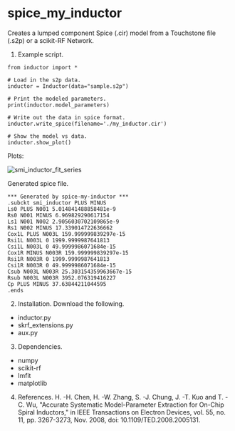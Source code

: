 # spice_my_inductor
Creates a lumped component Spice (.cir) model from a Touchstone file (.s2p) or a scikit-RF Network.

 1. Example script.
```
from inductor import *

# Load in the s2p data.
inductor = Inductor(data="sample.s2p")

# Print the modeled parameters.
print(inductor.model_parameters)

# Write out the data in spice format.
inductor.write_spice(filename='./my_inductor.cir')

# Show the model vs data.
inductor.show_plot()
```

Plots:

![smi_inductor_fit_series](https://user-images.githubusercontent.com/56657608/204695145-f430c34d-1b4e-43fe-8417-1a507582e2eb.png)


Generated spice file.
```
*** Generated by spice-my-inductor ***
.subckt smi_inductor PLUS MINUS
Ls0 PLUS N001 5.014841488858481e-9
Rs0 N001 MINUS 6.969829290617154
Ls1 N001 N002 2.9056030702109865e-9
Rs1 N002 MINUS 17.339014722636662
Cox1L PLUS N003L 159.999999839297e-15
Rsi1L N003L 0 1999.9999987641813
Csi1L N003L 0 49.9999986071684e-15
Cox1R MINUS N003R 159.999999839297e-15
Rsi1R N003R 0 1999.9999987641813
Csi1R N003R 0 49.9999986071684e-15
Csub N003L N003R 25.303154359963667e-15
Rsub N003L N003R 3952.076319416227
Cp PLUS MINUS 37.63844211044595
.ends
```

2. Installation. Download the following.
  - inductor.py
  - skrf_extensions.py
  - aux.py

3. Dependencies.
  - numpy
  - scikit-rf
  - lmfit
  - matplotlib

4. References.
H. -H. Chen, H. -W. Zhang, S. -J. Chung, J. -T. Kuo and T. -C. Wu, "Accurate Systematic Model-Parameter Extraction for On-Chip Spiral Inductors," in IEEE Transactions on Electron Devices, vol. 55, no. 11, pp. 3267-3273, Nov. 2008, doi: 10.1109/TED.2008.2005131.
